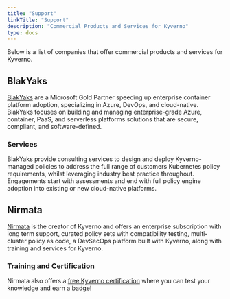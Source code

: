 ```yaml
---
title: "Support"
linkTitle: "Support"
description: "Commercial Products and Services for Kyverno"
type: docs
---
```


Below is a list of companies that offer commercial products and services for Kyverno.

## BlakYaks

[BlakYaks](https://blakyaks.com) are a Microsoft Gold Partner speeding up enterprise container platform adoption, specializing in Azure, DevOps, and cloud-native. BlakYaks focuses on building and managing enterprise-grade Azure, container, PaaS, and serverless platforms solutions that are secure, compliant, and software-defined.

### Services

BlakYaks provide consulting services to design and deploy Kyverno-managed policies to address the full range of customers Kubernetes policy requirements, whilst leveraging industry best practice throughout.  Engagements start with assessments and end with full policy engine adoption into existing or new cloud-native platforms.

## Nirmata

[Nirmata](https://nirmata.com/) is the creator of Kyverno and offers an enterprise subscription with long term support, curated policy sets with compatibility testing, multi-cluster policy as code, a DevSecOps platform built with Kyverno, along with training and services for Kyverno.

### Training and Certification

Nirmata also offers a [free Kyverno certification](https://learn.nirmata.com/explore) where you can test your knowledge and earn a badge!
